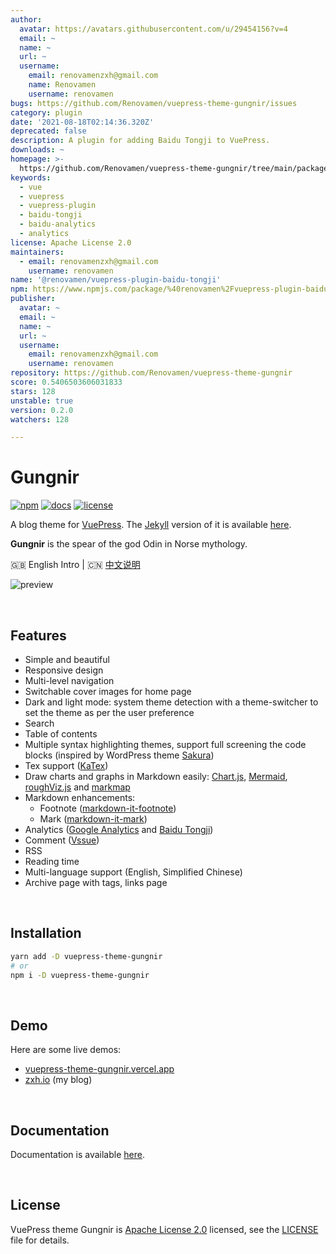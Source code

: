 ```yaml
---
author:
  avatar: https://avatars.githubusercontent.com/u/29454156?v=4
  email: ~
  name: ~
  url: ~
  username:
    email: renovamenzxh@gmail.com
    name: Renovamen
    username: renovamen
bugs: https://github.com/Renovamen/vuepress-theme-gungnir/issues
category: plugin
date: '2021-08-18T02:14:36.320Z'
deprecated: false
description: A plugin for adding Baidu Tongji to VuePress.
downloads: ~
homepage: >-
  https://github.com/Renovamen/vuepress-theme-gungnir/tree/main/packages/plugins/baidu-tongji
keywords:
  - vue
  - vuepress
  - vuepress-plugin
  - baidu-tongji
  - baidu-analytics
  - analytics
license: Apache License 2.0
maintainers:
  - email: renovamenzxh@gmail.com
    username: renovamen
name: '@renovamen/vuepress-plugin-baidu-tongji'
npm: https://www.npmjs.com/package/%40renovamen%2Fvuepress-plugin-baidu-tongji
publisher:
  avatar: ~
  email: ~
  name: ~
  url: ~
  username:
    email: renovamenzxh@gmail.com
    username: renovamen
repository: https://github.com/Renovamen/vuepress-theme-gungnir
score: 0.5406503606031833
stars: 128
unstable: true
version: 0.2.0
watchers: 128

---
```


# Gungnir

[![npm](https://img.shields.io/npm/v/vuepress-theme-gungnir.svg?style=flat-square&logo=npm)](https://www.npmjs.com/package/vuepress-theme-gungnir) [![docs](https://img.shields.io/badge/Docs-Gungnir-26A2FF?style=flat-square)](https://vuepress-theme-gungnir.vercel.app/docs/) [![license](https://img.shields.io/badge/License-Apache--2.0-green?style=flat-square)](LICENSE)

A blog theme for [VuePress](https://vuepress.vuejs.org/). The [Jekyll](https://jekyllrb.com/) version of it is available [here](https://github.com/Renovamen/jekyll-theme-gungnir).

**Gungnir** is the spear of the god Odin in Norse mythology.

🇬🇧 English Intro | 🇨🇳 [中文说明](README-CN.md)

![preview](example/.vuepress/public/img/docs/gungnir.jpg)


&nbsp;

## Features

- Simple and beautiful
- Responsive design
- Multi-level navigation
- Switchable cover images for home page
- Dark and light mode: system theme detection with a theme-switcher to set the theme as per the user preference
- Search
- Table of contents
- Multiple syntax highlighting themes, support full screening the code blocks (inspired by WordPress theme [Sakura](https://github.com/mashirozx/Sakura))
- Tex support ([KaTex](https://github.com/KaTeX/KaTeX))
- Draw charts and graphs in Markdown easily: [Chart.js](https://www.chartjs.org), [Mermaid](https://mermaid-js.github.io), [roughViz.js](https://github.com/jwilber/roughViz) and [markmap](https://github.com/gera2ld/markmap)
- Markdown enhancements:
  - Footnote ([markdown-it-footnote](https://github.com/markdown-it/markdown-it-footnote))
  - Mark ([markdown-it-mark](https://github.com/markdown-it/markdown-it-mark))
- Analytics ([Google Analytics](https://analytics.google.com/) and [Baidu Tongji](https://tongji.baidu.com/))
- Comment ([Vssue](https://github.com/meteorlxy/vssue))
- RSS
- Reading time
- Multi-language support (English, Simplified Chinese)
- Archive page with tags, links page


&nbsp;

## Installation

```bash
yarn add -D vuepress-theme-gungnir
# or
npm i -D vuepress-theme-gungnir
```


&nbsp;

## Demo

Here are some live demos:

- [vuepress-theme-gungnir.vercel.app](https://vuepress-theme-gungnir.vercel.app/)
- [zxh.io](https://zxh.io) (my blog)


&nbsp;

## Documentation

Documentation is available [here](https://vuepress-theme-gungnir.vercel.app/docs/).


&nbsp;

## License

VuePress theme Gungnir is [Apache License 2.0](https://www.apache.org/licenses/LICENSE-2.0) licensed, see the [LICENSE](packages/theme-gungnir/LICENSE) file for details.
